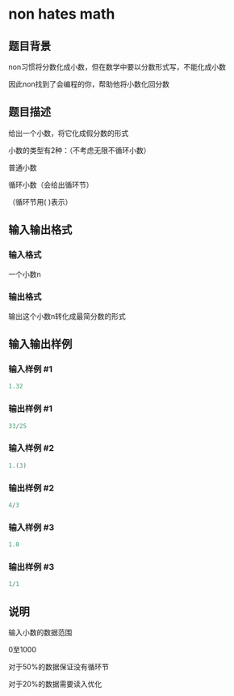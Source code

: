 # non hates math

## 题目背景

non习惯将分数化成小数，但在数学中要以分数形式写，不能化成小数

因此non找到了会编程的你，帮助他将小数化回分数

## 题目描述

给出一个小数，将它化成假分数的形式

小数的类型有2种：（不考虑无限不循环小数）

普通小数

循环小数（会给出循环节）

（循环节用( )表示）

## 输入输出格式

### 输入格式

一个小数n

### 输出格式

输出这个小数n转化成最简分数的形式

## 输入输出样例

### 输入样例 #1

```cpp
1.32
```


### 输出样例 #1

```cpp
33/25
```


### 输入样例 #2

```cpp
1.(3)
```


### 输出样例 #2

```cpp
4/3
```


### 输入样例 #3

```cpp
1.0
```


### 输出样例 #3

```cpp
1/1
```


## 说明

输入小数的数据范围

0至1000

对于50%的数据保证没有循环节

对于20%的数据需要读入优化

